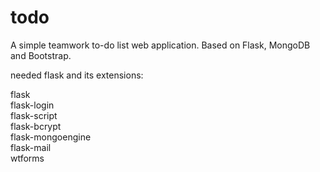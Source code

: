 todo
====
  
A simple teamwork to-do list web application. Based on Flask, MongoDB and Bootstrap.  

  
needed flask and its extensions:  
      
flask  
flask-login  
flask-script  
flask-bcrypt  
flask-mongoengine  
flask-mail  
wtforms  

